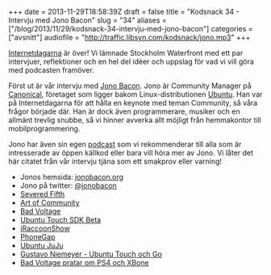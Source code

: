 +++
date = 2013-11-29T18:58:39Z
draft = false
title = "Kodsnack 34 - Intervju med Jono Bacon"
slug = "34"
aliases = ["/blog/2013/11/29/kodsnack-34-intervju-med-jono-bacon"]
categories = ["avsnitt"]
audiofile = "http://traffic.libsyn.com/kodsnack/jono.mp3"
+++

[Internetdagarna](http://internetdagarna.se/) är över! Vi lämnade Stockholm Waterfront med ett par intervjuer, reflektioner och en hel del idéer och uppslag för vad vi vill göra med podcasten framöver.

Först ut är vår intervju med [Jono Bacon](http://www.jonobacon.org/). Jono är Community Manager på [Canonical](http://www.canonical.com/), företaget som ligger bakom Linux-distributionen [Ubuntu](http://www.ubuntu.com/). Han var på Internetdagarna för att hålla en keynote med teman Community, så våra frågor började där. Han är dock även programmerare, musiker och en allmänt trevlig snubbe, så vi hinner avverka allt möjligt från hemmakontor till mobilprogrammering.

Jono har även sin egen [podcast](http://www.badvoltage.org/) som vi rekommenderar till alla som är intresserade av öppen källkod eller bara vill höra mer av Jono. Vi låter det här citatet från vår intervju tjäna som ett smakprov eller varning!




* Jonos hemsida: [jonobacon.org](http://www.jonobacon.org/)
* Jono på twitter: [@jonobacon](https://twitter.com/jonobacon)
* [Severed Fifth](https://www.facebook.com/severedfifth)
* [Art of Community](http://www.artofcommunityonline.org/)
* [Bad Voltage](http://www.badvoltage.org/)
* [Ubuntu Touch SDK Beta](http://insights.ubuntu.com/news/ubuntu-touch-sdk-beta/)
* [iRaccoonShow](http://www.iraccoonshow.tk/)
* [PhoneGap](http://phonegap.com/)
* [Ubuntu JuJu](https://juju.ubuntu.com/)
* [Gustavo Niemeyer - Ubuntu Touch och Go](https://plus.google.com/+GustavoNiemeyer/posts/54Q8NwbRwng)
* [Bad Voltage pratar om PS4 och XBone](http://www.badvoltage.org/2013/11/21/1x03/)

